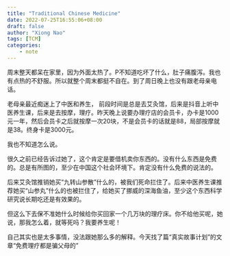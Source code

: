 ```yaml
---
title: "Traditional Chinese Medicine"
date: 2022-07-25T16:55:06+08:00
draft: false
author: "Xiong Nao"
tags: [TCM]
categories:
    - note
---
```


周末整天都呆在家里，因为外面太热了。P不知道吃坏了什么，肚子痛腹泻。我也有点热的不舒服。所以就整个周末都挺不自在。到了周日晚上也没有跟老母亲电话。

老母亲最近痴迷上了中医和养生， 前段时间是总是去艾灸馆，后来是抖音上听中医养生课，后来是去按摩，理疗。昨天晚上说要办理疗店的会员卡，办卡是1000元一年，然后会员卡之后就按摩一次20块，不是会员卡的话就是88，局部按摩就是38。终身卡是3000元。

我也不知道怎么说。

很久之前已经告诉过她了，这个肯定是要借机卖你东西的。没有什么东西是免费的。总是有所图的，至少在中国这个社会环境下。肯定没有什么免费的说法的。

后来艾灸馆推销她买“九转山参散”什么的，被我们死命拦住了。后来中医养生课推荐她买“山参丸”什么的也被拦住了，给她买了挪威的深海鱼油，至少这个东西科学研究说长期吃还是有效果的。

但这么下去保不准她什么时候给你买回家一个几万块的理疗床。你不给他买呢，她说，那我怎么着，就等死吗？我要养生呢！

自己其实也是太多事情，没法跟她那么多的解释。今天找了篇“真实故事计划”的文章“免费理疗都是骗父母的”
